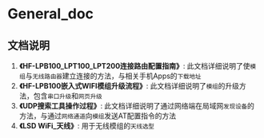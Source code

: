General_doc
===========

## 文档说明

1. **《HF-LPB100_LPT100_LPT200连接路由配置指南》**: 此文档详细说明了使`模组`与`无线路由器`建立连接的方法，与相关手机Apps的`下载地址`
2. **《HF-LPB100嵌入式WIFI模组升级流程》**: 此文档详细说明了`模组`的升级方法，包含`串口升级`和`网页升级`
3. **《UDP搜索工具操作过程》**: 此文档详细说明了通过网络端在局域网`发现设备`的方法，与通过`网络通道`向`模组`发送AT配置指令的方法
4. **《LSD WiFi_天线》**: 用于无线模组的`天线选型`